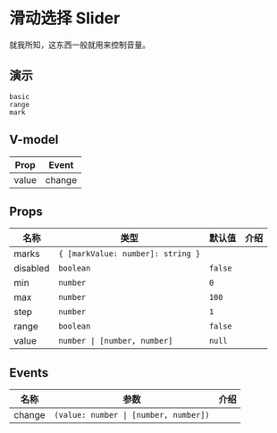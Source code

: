 # 滑动选择 Slider
就我所知，这东西一般就用来控制音量。

## 演示
```demo
basic
range
mark
```
## V-model
|Prop|Event|
|-|-|
|value|change|

## Props
|名称|类型|默认值|介绍|
|-|-|-|-|
|marks|`{ [markValue: number]: string }`|||
|disabled|`boolean`|`false`||
|min|`number`|`0`||
|max|`number`|`100`||
|step|`number`|`1`||
|range|`boolean`|`false`||
|value|`number \| [number, number]`|`null`|

## Events
|名称|参数|介绍|
|-|-|-|
|change|`(value: number \| [number, number])`||


